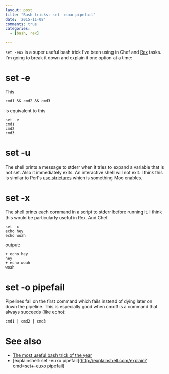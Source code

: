 ```yaml
---
layout: post
title: "Bash tricks: set -euxo pipefail"
date: '2015-11-08'
comments: true
categories:
  - [bash, rex]

---
```


`set -eux` is a super useful bash trick I've been using in Chef and
[Rex](https://metacpan.org/pod/Rex) tasks.  I'm going to break it down and
explain it one option at a time:

# set -e
This

    cmd1 && cmd2 && cmd3

is equivalent to this

    set -e
    cmd1
    cmd2
    cmd3

# set -u
The shell prints a message to stderr when it tries to expand a variable that is
not set.  Also it immediately exits. An interactive shell will not exit.  I
think this is similar to Perl's 
[use strictures](https://metacpan.org/pod/strictures) which is something Moo
enables.

# set -x
The shell prints each command in a script to stderr before running it.  I think
this would be particularly useful in Rex.  And Chef.

    set -x
    echo hey
    echo woah

output:

    + echo hey
    hey
    + echo woah
    woah

# set -o pipefail

Pipelines fail on the first command which fails instead of dying later on
down the pipeline.  This is especially good when cmd3 is a command that always
succeeds (like echo):

    cmd1 | cmd2 | cmd3

# See also
 - [The most useful bash trick of the year](http://www.peterbe.com/plog/set-ex)
 - [explainshell: set -euxo pipefail](http://explainshell.com/explain?cmd=set+-euxo pipefail)
